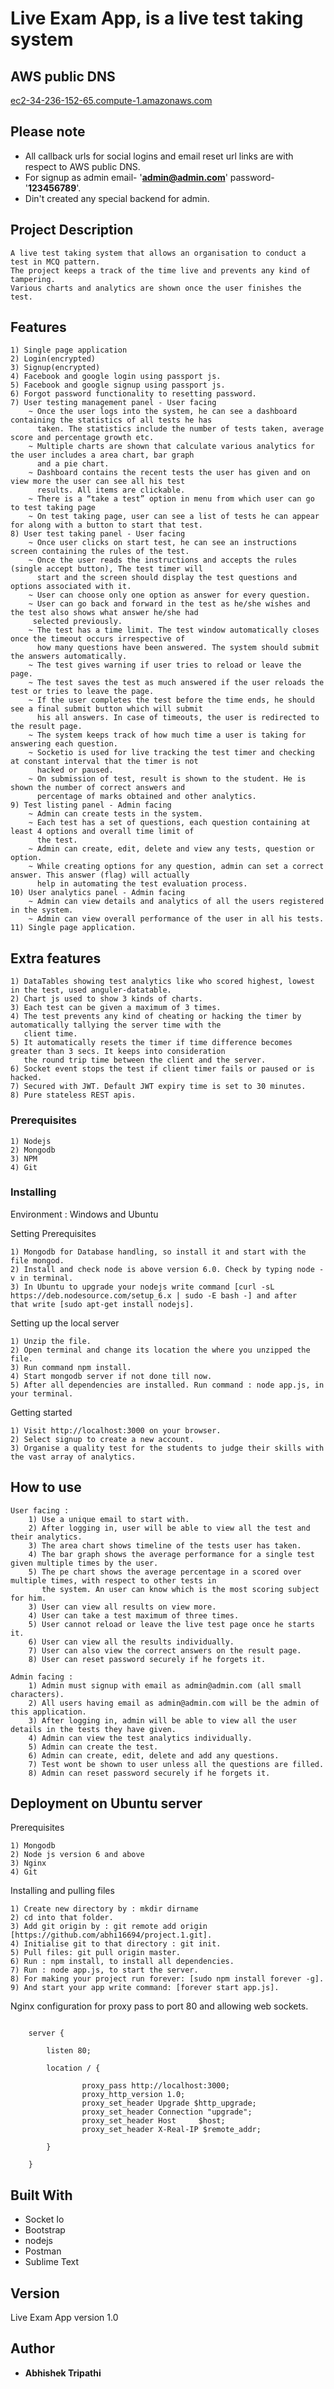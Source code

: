 # Live Exam App, is a live test taking system

## AWS public DNS

[ec2-34-236-152-65.compute-1.amazonaws.com](http://ec2-34-236-152-65.compute-1.amazonaws.com "Live Exam App")

## Please note

* All callback urls for social logins and email reset url links are with respect to AWS public DNS.
* For signup as admin email- '**admin@admin.com**' password- '**123456789**'.
* Din't created any special backend for admin.

## Project Description
```
A live test taking system that allows an organisation to conduct a test in MCQ pattern.
The project keeps a track of the time live and prevents any kind of tampering.
Various charts and analytics are shown once the user finishes the test.
```

## Features

	1) Single page application
	2) Login(encrypted)
	3) Signup(encrypted)
	4) Facebook and google login using passport js.
	5) Facebook and google signup using passport js.
	6) Forgot password functionality to resetting password.
	7) User testing management panel - User facing 
		~ Once the user logs into the system, he can see a dashboard containing the statistics of all tests he has 
		  taken. The statistics include the number of tests taken, average score and percentage growth etc.
		~ Multiple charts are shown that calculate various analytics for the user includes a area chart, bar graph 
		  and a pie chart.
		~ Dashboard contains the recent tests the user has given and on view more the user can see all his test
		  results. All items are clickable.
		~ There is a “take a test” option in menu from which user can go to test taking page
		~ On test taking page, user can see a list of tests he can appear for along with a button to start that test.
	8) User test taking panel - User facing
		~ Once user clicks on start test, he can see an instructions screen containing the rules of the test.
		~ Once the user reads the instructions and accepts the rules (single accept button), The test timer will 
		  start and the screen should display the test questions and options associated with it.
		~ User can choose only one option as answer for every question.
		~ User can go back and forward in the test as he/she wishes and the test also shows what answer he/she had
		 selected previously.
		~ The test has a time limit. The test window automatically closes once the timeout occurs irrespective of
		  how many questions have been answered. The system should submit the answers automatically.
		~ The test gives warning if user tries to reload or leave the page.
		~ The test saves the test as much answered if the user reloads the test or tries to leave the page.
		~ If the user completes the test before the time ends, he should see a final submit button which will submit
		  his all answers. In case of timeouts, the user is redirected to the result page.
		~ The system keeps track of how much time a user is taking for answering each question.
		~ Socketio is used for live tracking the test timer and checking at constant interval that the timer is not
		  hacked or paused.
		~ On submission of test, result is shown to the student. He is shown the number of correct answers and
		  percentage of marks obtained and other analytics.
	9) Test listing panel - Admin facing
		~ Admin can create tests in the system.
		~ Each test has a set of questions, each question containing at least 4 options and overall time limit of
		  the test.
		~ Admin can create, edit, delete and view any tests, question or option.
		~ While creating options for any question, admin can set a correct answer. This answer (flag) will actually
		  help in automating the test evaluation process. 
	10) User analytics panel - Admin facing 
		~ Admin can view details and analytics of all the users registered in the system.
		~ Admin can view overall performance of the user in all his tests.
	11) Single page application.

## Extra features

	1) DataTables showing test analytics like who scored highest, lowest in the test, used anguler-datatable.
	2) Chart js used to show 3 kinds of charts.
	3) Each test can be given a maximum of 3 times.
	4) The test prevents any kind of cheating or hacking the timer by automatically tallying the server time with the
	   client time.
	5) It automatically resets the timer if time difference becomes greater than 3 secs. It keeps into consideration
	   the round trip time between the client and the server.
	6) Socket event stops the test if client timer fails or paused or is hacked.
	7) Secured with JWT. Default JWT expiry time is set to 30 minutes.
	8) Pure stateless REST apis.	

### Prerequisites

	1) Nodejs
	2) Mongodb
	3) NPM
	4) Git

### Installing

Environment : Windows and Ubuntu

Setting Prerequisites

```
1) Mongodb for Database handling, so install it and start with the file mongod.
2) Install and check node is above version 6.0. Check by typing node -v in terminal.
3) In Ubuntu to upgrade your nodejs write command [curl -sL https://deb.nodesource.com/setup_6.x | sudo -E bash -] and after    that write [sudo apt-get install nodejs].
```

Setting up the local server

```
1) Unzip the file.
2) Open terminal and change its location the where you unzipped the file.
3) Run command npm install.
4) Start mongodb server if not done till now.
5) After all dependencies are installed. Run command : node app.js, in your terminal.
```

Getting started

```
1) Visit http://localhost:3000 on your browser.
2) Select signup to create a new account.
3) Organise a quality test for the students to judge their skills with the vast array of analytics.
```

## How to use

```
User facing :
	1) Use a unique email to start with.
	2) After logging in, user will be able to view all the test and their analytics.
	3) The area chart shows timeline of the tests user has taken.
	4) The bar graph shows the average performance for a single test given multiple times by the user.
	5) The pe chart shows the average percentage in a scored over multiple times, with respect to other tests in
	   the system. An user can know which is the most scoring subject for him.
	3) User can view all results on view more.
	4) User can take a test maximum of three times. 
	5) User cannot reload or leave the live test page once he starts it.
	6) User can view all the results individually.
	7) User can also view the correct answers on the result page.
	8) User can reset password securely if he forgets it.

Admin facing :
	1) Admin must signup with email as admin@admin.com (all small characters).
	2) All users having email as admin@admin.com will be the admin of this application.
	3) After logging in, admin will be able to view all the user details in the tests they have given.
	4) Admin can view the test analytics individually.
	5) Admin can create the test.
	6) Admin can create, edit, delete and add any questions.
	7) Test wont be shown to user unless all the questions are filled.
	8) Admin can reset password securely if he forgets it.
```



## Deployment on Ubuntu server

Prerequisites

```
1) Mongodb
2) Node js version 6 and above
3) Nginx
4) Git
```

Installing and pulling files

```
1) Create new directory by : mkdir dirname
2) cd into that folder.
3) Add git origin by : git remote add origin [https://github.com/abhi16694/project.1.git].
4) Initialise git to that directory : git init.
5) Pull files: git pull origin master.  
6) Run : npm install, to install all dependencies.
7) Run : node app.js, to start the server.
8) For making your project run forever: [sudo npm install forever -g].
9) And start your app write command: [forever start app.js].
```

Nginx configuration for proxy pass to port 80 and allowing web sockets.

```

	server {

	    listen 80;

	    location / {

	            proxy_pass http://localhost:3000;
	            proxy_http_version 1.0;
	            proxy_set_header Upgrade $http_upgrade;
	            proxy_set_header Connection "upgrade";
	            proxy_set_header Host     $host;
	            proxy_set_header X-Real-IP $remote_addr;

	    }

	}

```

## Built With

* Socket Io
* Bootstrap
* nodejs
* Postman
* Sublime Text

## Version

Live Exam App version 1.0

## Author

* **Abhishek Tripathi** 

